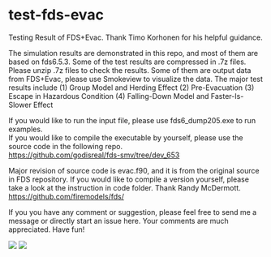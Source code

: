 # test-fds-evac
Testing Result of FDS+Evac.  Thank Timo Korhonen for his helpful guidance.  

The simulation results are demonstrated in this repo, and most of them are based on fds6.5.3.  Some of the test results are compressed in .7z files.  Please unzip .7z files to check the results.  Some of them are output data from FDS+Evac, please use Smokeview to visualize the data.  The major test results include
(1) Group Model and Herding Effect
(2) Pre-Evacuation 
(3) Escape in Hazardous Condition
(4) Falling-Down Model and Faster-Is-Slower Effect

If you would like to run the input file, please use fds6_dump205.exe to run examples.  
If you would like to compile the executable by yourself, please use the source code in the following repo.  
https://github.com/godisreal/fds-smv/tree/dev_653

Major revision of source code is evac.f90, and it is from the original source in FDS repository.  If you would like to compile a version yourself, please take a look at the instruction in code folder.  Thank Randy McDermott.  
https://github.com/firemodels/fds/

If you you have any comment or suggestion, please feel free to send me a message or directly start an issue here.  Your comments are much appreciated.  Have fun!

![](https://github.com/godisreal/test-group-dynamics/blob/master/img/groups.PNG)
![](https://github.com/godisreal/test-group-dynamics/blob/master/img/Ex2018Test-SmokeFED_0036.png)

